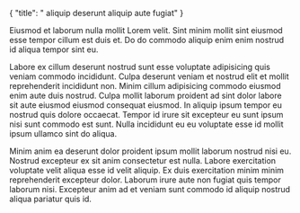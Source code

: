 {
  "title": " aliquip deserunt aliquip aute fugiat"
}

Eiusmod et laborum nulla mollit Lorem velit. Sint minim mollit sint eiusmod esse tempor cillum est duis et. Do do commodo aliquip enim enim nostrud id aliqua tempor sint eu.

Labore ex cillum deserunt nostrud sunt esse voluptate adipisicing quis veniam commodo incididunt. Culpa deserunt veniam et nostrud elit et mollit reprehenderit incididunt non. Minim cillum adipisicing commodo eiusmod enim aute duis nostrud. Culpa mollit laborum proident ad sint dolor labore sit aute eiusmod eiusmod consequat eiusmod. In aliquip ipsum tempor eu nostrud quis dolore occaecat. Tempor id irure sit excepteur eu sunt ipsum nisi sunt commodo est sunt. Nulla incididunt eu eu voluptate esse id mollit ipsum ullamco sint do aliqua.

Minim anim ea deserunt dolor proident ipsum mollit laborum nostrud nisi eu. Nostrud excepteur ex sit anim consectetur est nulla. Labore exercitation voluptate velit aliqua esse id velit aliquip. Ex duis exercitation minim minim reprehenderit excepteur dolor. Laborum irure aute non fugiat quis tempor laborum nisi. Excepteur anim ad et veniam sunt commodo id aliquip nostrud aliqua pariatur quis id.